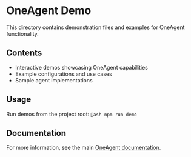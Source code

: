 # OneAgent Demo

This directory contains demonstration files and examples for OneAgent functionality.

## Contents

- Interactive demos showcasing OneAgent capabilities
- Example configurations and use cases
- Sample agent implementations

## Usage

Run demos from the project root:
`ash
npm run demo
`

## Documentation

For more information, see the main [OneAgent documentation](../../README.md).
